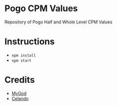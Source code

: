 # Pogo CPM Values
 Repository of Pogo Half and Whole Level CPM Values

# Instructions

- `npm install`
- `npm start`

# Credits
- [MyGod](https://github.com/Mygod)
- [Celando](https://www.reddit.com/user/celandro/)
